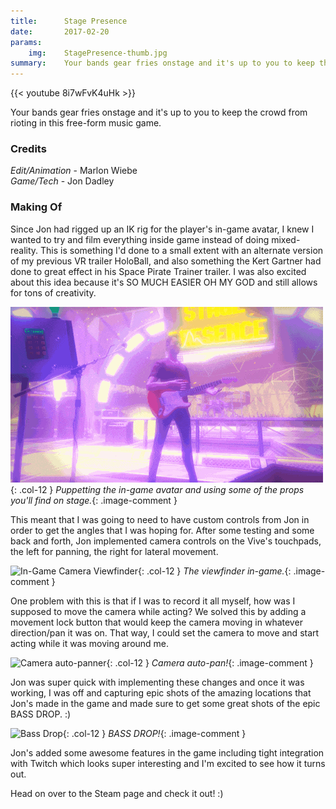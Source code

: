 ```yaml
---
title:      Stage Presence
date:       2017-02-20
params:
    img:    StagePresence-thumb.jpg
summary:    Your bands gear fries onstage and it's up to you to keep the crowd from rioting in this free-form music game.
---
```


{{< youtube 8i7wFvK4uHk >}}

Your bands gear fries onstage and it's up to you to keep the crowd from rioting in this free-form music game.

### Credits  

_Edit/Animation_ - Marlon Wiebe  
_Game/Tech_ - Jon Dadley  

### Making Of  

Since Jon had rigged up an IK rig for the player's in-game avatar, I knew I wanted to try and film everything inside game instead of doing mixed-reality.  This is something I'd done to a small extent with an alternate version of my previous VR trailer HoloBall, and also something the Kert Gartner had done to great effect in his Space Pirate Trainer trailer.  I was also excited about this idea because it's SO MUCH EASIER OH MY GOD and still allows for tons of creativity.

![Avatar](StagePresence-props.gif){: .col-12 }
_Puppetting the in-game avatar and using some of the props you'll find on stage._{: .image-comment }

This meant that I was going to need to have custom controls from Jon in order to get the angles that I was hoping for.  After some testing and some back and forth, Jon implemented camera controls on the Vive's touchpads, the left for panning, the right for lateral movement.

![In-Game Camera Viewfinder](StagePresence-viewfinder.gif){: .col-12 }
_The viewfinder in-game._{: .image-comment }

One problem with this is that if I was to record it all myself, how was I supposed to move the camera while acting?  We solved this by adding a movement lock button that would keep the camera moving in whatever direction/pan it was on.  That way, I could set the camera to move and start acting while it was moving around me.

![Camera auto-panner](StagePresence-camera.gif){: .col-12 }
_Camera auto-pan!_{: .image-comment }

Jon was super quick with implementing these changes and once it was working, I was off and capturing epic shots of the amazing locations that Jon's made in the game and made sure to get some great shots of the epic BASS DROP. :)

![Bass Drop](StagePresence-bass.gif){: .col-12 }
_BASS DROP!_{: .image-comment }

Jon's added some awesome features in the game including tight integration with Twitch which looks super interesting and I'm excited to see how it turns out.

Head on over to the Steam page and check it out! :)
